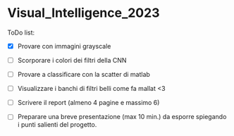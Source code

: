 # Visual_Intelligence_2023

ToDo list:
- [X] Provare con immagini grayscale
- [ ] Scorporare i colori dei filtri della CNN
- [ ] Provare a classificare con la scatter di matlab
- [ ] Visualizzare i banchi di filtri belli come fa mallat <3
- [ ] Scrivere il report (almeno 4 pagine e massimo 6)
- [ ] Preparare una breve presentazione (max 10 min.) da esporre spiegando i punti salienti del progetto.


